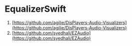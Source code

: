 # EqualizerSwift

1. [https://github.com/agilie/DisPlayers-Audio-Visualizers](https://github.com/agilie/DisPlayers-Audio-Visualizers)
2. [https://github.com/syedhali/EZAudio](https://github.com/syedhali/EZAudio)

